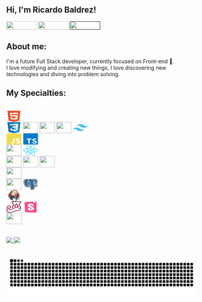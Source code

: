 ## Hi, I'm Ricardo Baldrez!
<div> 
  <a href = "mailto:ricardo.baldrez@gmail.com"><img height="22" width="80" src="https://img.shields.io/badge/Gmail-D14836?style=for-the-badge&logo=gmail&logoColor=white" target="_blank"></a>
  <a href="https://www.linkedin.com/in/ricardo-barbosa-38b760145/" target="_blank"><img height="22" width="80" src="https://img.shields.io/badge/-LinkedIn-%230077B5?style=for-the-badge&logo=linkedin&logoColor=white" target="_blank"></a>
  <a href="" target="_blank"><img height="22" width="80" src="https://img.shields.io/badge/Slack-4A154B?style=for-the-badge&logo=slack&logoColor=white" target="_blank"></a>
</div>

## About me:
I'm a future Full Stack developer, currently focused on Front-end 🚀. <br>
I love modifying and creating new things, I love discovering new technologies and diving into problem solving.

## My Specialties:

<div style="display: inline_block"><br>
  <img align="center" alt="Rafa-HTML" height="30" width="40" src="https://raw.githubusercontent.com/devicons/devicon/master/icons/html5/html5-original.svg">
  <br>
  <img align="center" alt="Rafa-CSS" height="30" width="40" src="https://raw.githubusercontent.com/devicons/devicon/master/icons/css3/css3-original.svg">
  <img align="center" height="30" width="40" src="https://cdn.jsdelivr.net/gh/devicons/devicon/icons/sass/sass-original.svg" />
  <img align="center" height="30" width="40" src="https://cdn.jsdelivr.net/gh/devicons/devicon/icons/materialui/materialui-original.svg" />
  <img align="center" height="30" width="40" src="https://cdn.jsdelivr.net/gh/devicons/devicon/icons/bootstrap/bootstrap-plain-wordmark.svg" />
  <img align="center" height="30" width="40" src="https://raw.githubusercontent.com/devicons/devicon/6910f0503efdd315c8f9b858234310c06e04d9c0/icons/tailwindcss/tailwindcss-original.svg" />
  <br>
  <img align="center" alt="Rafa-Js" height="30" width="40" src="https://raw.githubusercontent.com/devicons/devicon/master/icons/javascript/javascript-plain.svg">
  <img align="center" alt="Rafa-Ts" height="30" width="40" src="https://raw.githubusercontent.com/devicons/devicon/master/icons/typescript/typescript-plain.svg">
  <br>
  <img align="center" height="30" width="40" src="https://cdn.jsdelivr.net/gh/devicons/devicon/icons/vuejs/vuejs-original-wordmark.svg" />
  <img align="center" alt="Rafa-React" height="30" width="40" src="https://raw.githubusercontent.com/devicons/devicon/master/icons/react/react-original.svg">
  <br>
  <img align="center" height="30" width="40" src="https://cdn.jsdelivr.net/gh/devicons/devicon/icons/git/git-original.svg" />
  <img align="center" height="30" width="40" src="https://cdn.jsdelivr.net/gh/devicons/devicon/icons/github/github-original.svg" />
  <img align="center" height="30" width="40" src="https://cdn.jsdelivr.net/gh/devicons/devicon/icons/bitbucket/bitbucket-original-wordmark.svg" />
   <br>
  <img align="center" height="30" width="40" src="https://cdn.jsdelivr.net/gh/devicons/devicon/icons/linux/linux-original.svg" />
   <br>
  <img align="center" height="30" width="40" src="https://cdn.jsdelivr.net/gh/devicons/devicon/icons/mysql/mysql-original.svg" />
  <img align="center" height="30" width="40" src="https://raw.githubusercontent.com/devicons/devicon/6910f0503efdd315c8f9b858234310c06e04d9c0/icons/postgresql/postgresql-original.svg" />
   <br>
  <img align="center" height="30" width="40" src="https://raw.githubusercontent.com/devicons/devicon/6910f0503efdd315c8f9b858234310c06e04d9c0/icons/jenkins/jenkins-original.svg" />
   <br>
  <img align="center" height="30" width="40" src="https://raw.githubusercontent.com/devicons/devicon/6910f0503efdd315c8f9b858234310c06e04d9c0/icons/jest/jest-plain.svg" />
  <img align="center" height="30" width="40" src="https://raw.githubusercontent.com/devicons/devicon/6910f0503efdd315c8f9b858234310c06e04d9c0/icons/storybook/storybook-original.svg" />
   <br>
  <img align="center" height="30" width="40" src="https://cdn.jsdelivr.net/gh/devicons/devicon/icons/vscode/vscode-original.svg" />
</div>
<br>
<br>
<div>
  <a href="https://github.com/RicardoBaldrez">
  <img height="180em" src="https://github-readme-stats.vercel.app/api?username=RicardoBaldrez&show_icons=true&theme=nord&include_all_commits=true&count_private=true"/>
  <img height="180em" src="https://github-readme-stats.vercel.app/api/top-langs/?username=RicardoBaldrez&layout=compact&langs_count=7&theme=nord"/>
</div>
  
##
![Snake animation](https://github.com/RicardoBaldrez/RicardoBaldrez/blob/output/github-contribution-grid-snake.svg)

